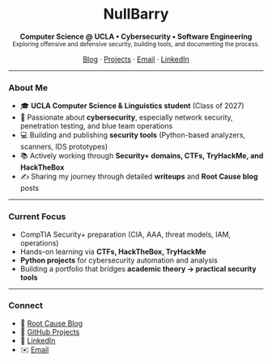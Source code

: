 <h1 align="center">NullBarry</h1>
<p align="center">
  <b>Computer Science @ UCLA • Cybersecurity • Software Engineering</b><br/>
  <sub>Exploring offensive and defensive security, building tools, and documenting the process.</sub>
</p>

<p align="center">
  <a href="https://your-blog-url-here">Blog</a> ·
  <a href="https://github.com/NullBarry?tab=repositories">Projects</a> ·
  <a href="mailto:your-email@example.com">Email</a> ·
  <a href="https://www.linkedin.com/in/your-linkedin/">LinkedIn</a>
</p>

---

### About Me
- 🎓 **UCLA Computer Science & Linguistics student** (Class of 2027)  
- 🔐 Passionate about **cybersecurity**, especially network security, penetration testing, and blue team operations  
- 💻 Building and publishing **security tools** (Python-based analyzers, scanners, IDS prototypes)  
- 📚 Actively working through **Security+ domains, CTFs, TryHackMe, and HackTheBox**  
- ✍️ Sharing my journey through detailed **writeups** and **Root Cause blog** posts  

---

### Current Focus
- CompTIA Security+ preparation (CIA, AAA, threat models, IAM, operations)  
- Hands-on learning via **CTFs, HackTheBox, TryHackMe**  
- **Python projects** for cybersecurity automation and analysis  
- Building a portfolio that bridges **academic theory → practical security tools**  

---

### Connect
- 📖 [Root Cause Blog](https://your-blog-url-here)  
- 📂 [GitHub Projects](https://github.com/NullBarry?tab=repositories)  
- 💼 [LinkedIn](https://www.linkedin.com/in/your-linkedin/)  
- ✉️ [Email](mailto:your-email@example.com)  

